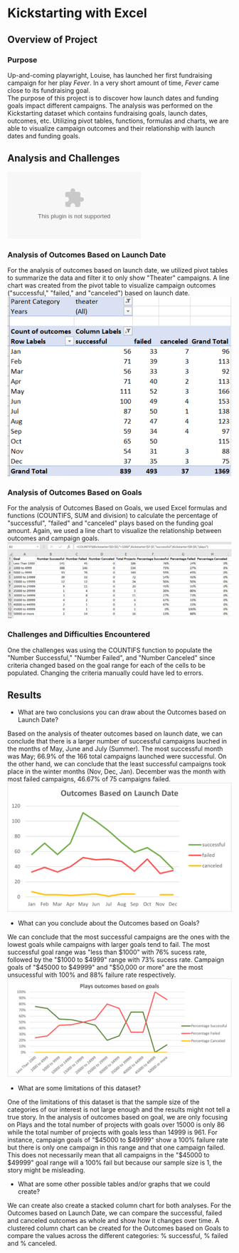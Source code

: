 # Kickstarting with Excel

## Overview of Project

### Purpose
Up-and-coming playwright, Louise, has launched her first fundraising campaign for her play *Fever*. In a very short amount of time, *Fever* came close to its fundraising goal. <br />
The purpose of this project is to discover how launch dates and funding goals impact different campaigns. 
The analysis was performed on the Kickstarting dataset which contains fundraising goals, launch dates, outcomes, etc.  Utilizing pivot tables,  functions, formulas and charts, we are able to visualize campaign outcomes and their relationship with launch dates and funding goals. 

## Analysis and Challenges

![Link to Kickstarter Analysis file](Kickstarter_Challenge.xlsx)

### Analysis of Outcomes Based on Launch Date

For the analysis of outcomes based on launch date, we utilized pivot tables to summarize the data and filter it to only show "Theater" campaigns.
A line chart was created from the pivot table to visualize campaign outcomes ("successful," "failed," and "canceled") based on launch date.
<br />
![pivottable](/Resources/PivotTable1.png)

### Analysis of Outcomes Based on Goals

For the analysis of Outcomes Based on Goals, we used Excel formulas and functions (COUNTIFS, SUM and division) to calculate the percentage of "successful", "failed" and "canceled" plays based on the funding goal amount. Again, we used a line chart to visualize the relationship between outcomes and campaign goals.
<br />
![OutcomesTable](/Resources/Table.png)

### Challenges and Difficulties Encountered

One the challenges was using the COUNTIFS function to populate the "Number Successful," "Number Failed", and "Number Canceled" since criteria changed based on the goal range for each of the cells to be populated. Changing the criteria manually could have led to errors.

## Results

- What are two conclusions you can draw about the Outcomes based on Launch Date?

Based on the analysis of theater outcomes based on launch date, we can conclude that there is a larger number of successful campaigns lauched in the  months of May, June and July (Summer). The most successful month was May; 66.9% of the 166 total campaigns launched were successful.
On the other hand, we can conclude that the least successful campaigns took place in the winter months (Nov, Dec, Jan). December was the month with most failed campaigns, 46.67% of 75 campaigns failed.
![Outcomes based on launch](/Resources/Theater_Outcomes_vs_Launch.png)

- What can you conclude about the Outcomes based on Goals?

We can conclude that the most successful campaigns are the ones with the lowest goals while campaigns with larger goals tend to fail. 
The most successful goal range was "less than $1000" with 76% sucess rate, followed by the  "$1000 to $4999" range with 73% sucess rate. 
Campaign goals of "$45000 to $49999" and "$50,000 or more" are the most unsucessful with 100% and 88% failure rate respectively. 
![Outcomes based on goal](/Resources/Outcomes_vs_Goals.png)

- What are some limitations of this dataset?

One of the limitations of this dataset is that the sample size of the categories of our interest is not large enough and the results might not tell a true story. 
In the analysis of outcomes based on goal, we are only focusing on Plays and the total number of projects with goals over 15000 is only 86 while the total number of projects with goals less than 14999 is 961. For instance, campaign goals of "$45000 to $49999" show a 100% failure rate but there is only one campaign in this range and that one campaign failed. This does not necessarily mean that all campaigns in the "$45000 to $49999" goal range will a 100% fail but because our sample size is 1, the story might be misleading. 

- What are some other possible tables and/or graphs that we could create?

We can create also create a stacked column chart for both analyses. For the Outcomes based on Launch Date, we can compare the successful, failed and canceled outcomes as whole and show how it changes over time. 
A clustered column chart can be created for the Outcomes based on Goals to compare the values across the different categories: % successful, % failed and % canceled. 
